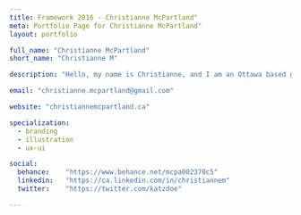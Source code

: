```yaml
---
title: Framework 2016 - Christianne McPartland"
meta: Portfolio Page for Christianne McPartland"
layout: portfolio

full_name: "Christianne McPartland"
short_name: "Christianne M"

description: "Hello, my name is Christianne, and I am an Ottawa based graphic designer. I love cats, nature, photography, typography and branding!"

email: "christianne.mcpartland@gmail.com"

website: "christiannemcpartland.ca"

specialization:
  - branding
  - illustration
  - ux-ui

social:
  behance:    "https://www.behance.net/mcpa002370c5"
  linkedin:   "https://ca.linkedin.com/in/christiannem"
  twitter:    "https://twitter.com/katzdoe"

---
```

